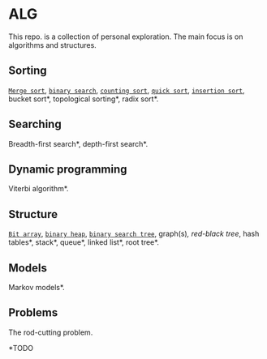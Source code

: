 # ALG
This repo. is a collection of personal exploration. The main focus is on algorithms and structures.  

## Sorting
[`Merge sort`](https://github.com/Brandhoej/ALG/blob/master/JS/MergeSort.js), [`binary search`](https://github.com/Brandhoej/ALG/blob/master/JS/BinarySearch.js), [`counting sort`](https://github.com/Brandhoej/ALG/blob/master/JS/CountingSort.js), [`quick sort`](https://github.com/Brandhoej/ALG/blob/master/JS/QuickSort.js), [`insertion sort`](https://github.com/Brandhoej/ALG/blob/master/JS/InsertionSort.js), bucket sort*, topological sorting*, radix sort*.  

## Searching
Breadth-first search*, depth-first search*.  

## Dynamic programming
Viterbi algorithm*.  

## Structure
[`Bit array`](https://github.com/Brandhoej/ALG/blob/master/JS/BitArray.js), [`binary heap`](https://github.com/Brandhoej/ALG/blob/master/JS/Heap.js), [`binary search tree`](https://github.com/Brandhoej/ALG/blob/master/C/BinarySearchTree.c), graph(s)*, red-black tree*, hash tables*, stack*, queue*, linked list*, root tree*.  

## Models
Markov models*.  

## Problems
The rod-cutting problem.  

*TODO
